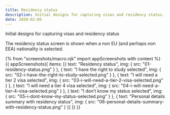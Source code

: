 ```yaml
---
title: Residency status
description: Initial designs for capturing visas and residency status.
date: 2020-02-05
---
```


Initial designs for capturing visas and residency status

The residency status screen is shown when a non EU (and perhaps non EEA) nationality is selected.

{% from "screenshots/macro.njk" import appScreenshots with context %}
{{ appScreenshots({
  items: [{
      text: "Residency status",
      img: { src: "01-residency-status.png" }
    }, {
      text: "I have the right to study selected",
      img: { src: "02-i-have-the-right-to-study-selected.png" }
    }, {
      text: "I will need a tier 2 visa selected",
      img: { src: "03-i-will-need-a-tier-2-visa-selected.png" }
    }, {
      text: "I will need a tier 4 visa selected",
      img: { src: "04-i-will-need-a-tier-4-visa-selected.png" }
    }, {
      text: "I don’t know my status selected",
      img: { src: "05-i-dont-know-my-status-selected.png" }
    }, {
      text: "Personal details summary with residency status",
      img: { src: "06-personal-details-summary-with-residency-status.png" }
    }]
}) }}
